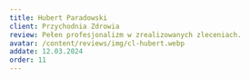 ```yaml
---
title: Hubert Paradowski
client: Przychodnia Zdrowia
review: Pełen profesjonalizm w zrealizowanych zleceniach.
avatar: /content/reviews/img/cl-hubert.webp
addate: 12.03.2024
order: 11
---
```

